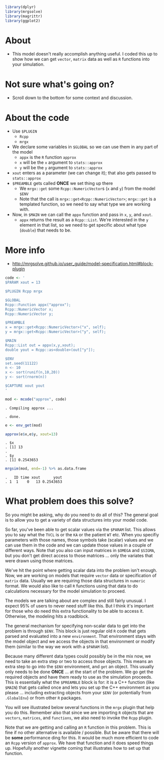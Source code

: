 ``` r
library(dplyr)
library(mrgsolve)
library(magrittr)
library(ggplot2)
```

About
=====

-   This model doesn't really accomplish anything useful. I coded this up to show how we can get `vector`, `matrix` data as well as `R` functions into your simulation.

Not sure what's going on?
=========================

-   Scroll down to the bottom for some context and discussion.

About the code
==============

-   Use `$PLUGIN`
    -   `Rcpp`
    -   `mrgx`
-   We declare some variables in `$GLOBAL` so we can use them in any part of the model
    -   `appx` is the `R` function `approx`
    -   `x` will be the `x` argument to `stats::approx`
    -   `y` will be the `y` argument to `stats::approx`
-   `xout` enters as a parameter (we can change it); that also gets passed to `stats::approx`
-   `$PREAMBLE` gets called **ONCE** we set thing up there
    -   We `mrgx::get` some `Rcpp::NumericVector`s (`x` and `y`) from the model `$ENV`
    -   Note that the call is `mrgx::get<Rcpp::NumericVector>`; `mrgx::get` is a templated function, so we need to say what type we are working with.
-   Now, in `$MAIN` we can call the `appx` function and pass in `x`, `y`, and `xout`.
    -   `appx` returns the result as a `Rcpp::List`. We're interested in the `y` element in that list, so we need to get specific about what type (`double`) that needs to be.

More info
=========

-   <http://mrgsolve.github.io/user_guide/model-specification.html#block-plugin>

``` r
code <- '
$PARAM xout = 13

$PLUGIN Rcpp mrgx

$GLOBAL 
Rcpp::Function appx("approx"); 
Rcpp::NumericVector x;
Rcpp::NumericVector y;

$PREAMBLE
x = mrgx::get<Rcpp::NumericVector>("x", self);
y = mrgx::get<Rcpp::NumericVector>("y", self);

$MAIN
Rcpp::List out = appx(x,y,xout);
double yout = Rcpp::as<double>(out["y"]);

$ENV
set.seed(11122)
n <- 10
x <- sort(runif(n,10,20))
y <- sort(rnorm(n))

$CAPTURE xout yout
'
```

``` r
mod <- mcode("approx", code)
```

    . Compiling approx ...

    . done.

``` r
e <- env_get(mod)
```

``` r
approx(e$x,e$y, xout=13)
```

    . $x
    . [1] 13
    . 
    . $y
    . [1] 0.2543653

``` r
mrgsim(mod, end=-1) %>% as.data.frame
```

    .   ID time xout      yout
    . 1  1    0   13 0.2543653

What problem does this solve?
=============================

So you might be asking, why do you need to do all of this? The general goal is to allow you to get a variety of data structures into your model code.

So far, you've been able to get scalar values via the `$PARAM` list. This allows you to say what the `TVCL` is or the `KA` or the patient `WT` etc. When you specifiy parameters with those names, those symbols take (scalar) values and we can use them in the code and we can update those values in a couple of different ways. Note that you also can input matrices in `$OMEGA` and `$SIGMA`, but you don't get direct access to those matrices ... only the variates that were drawn using those matrices.

We've hit the point where getting scalar data into the problem isn't enough. Now, we are working on models that require `vector` data or specification of `matrix` data. Usually we are requiring those data structures in `numeric` format. We would also like to call `R` functions using that data to do calculations necessary for the model simulation to proceed.

The models we are talking about are complex and still fairly unusual. I expect 95% of users to never need stuff like this. But I think it's important for those who do need this extra functionality to be able to access it. Otherwise, the modeling hits a roadblock.

The general mechanism for specifying non-scalar data to get into the problem is through `$ENV`. This block is just regular old `R` code that gets parsed and evaluated into a new `environment`. That environment stays with the model object and we access the objects in that environment or modify them (similar to the way we work with a `$PARAM` list).

Because many different data types could possibly be in the mix now, we need to take an extra step or two to access those objects. This means an extra step to go into the `$ENV` environment, and `get` an object. This usually only needs to be done **ONCE** ... at the start of the problem. We go get the required objects and have them ready to use as the simulation proceeds. This is essentially what the `$PREAMBLE` block is for: it is a C++ function (like `$MAIN`) that gets called once and lets you set up the C++ environment as you please ... including extracting objects from your `$ENV` (or potentially from `.GlobalEnv`) or from other `R` packages.

You will see illustrated below several functions in the `mrgx` plugin that help you do this. Remember also that since we are importing `R` objects that are `vectors`, `matrices`, and `functions`, we also need to invoke the `Rcpp` plugin.

Note that we are getting and calling an `R` function in this problem. This is fine if no other alternative is available / possible. But be aware that there will be **some** performance ding for this. It would be much more efficient to code an `Rcpp` version of `approx`. We have that function and it does speed things up. Hopefully another vignette coming that illustrates how to set up that function.
